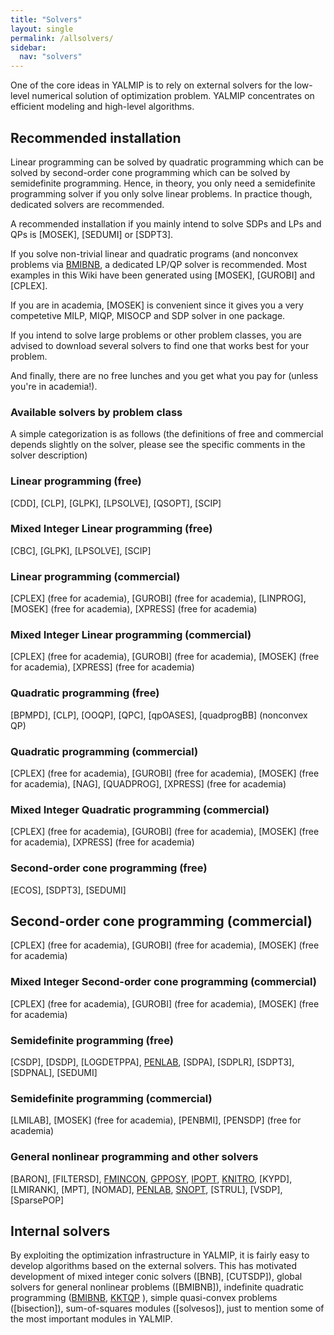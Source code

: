```yaml
---
title: "Solvers"
layout: single
permalink: /allsolvers/
sidebar:
  nav: "solvers"
---
```


One of the core ideas in YALMIP is to rely on external solvers for the low-level numerical solution of optimization problem. YALMIP concentrates on efficient modeling and high-level algorithms.

## Recommended installation

Linear programming can be solved by quadratic programming which can be solved by second-order cone programming which can be solved by semidefinite programming. Hence, in theory, you only need a semidefinite programming solver if you only solve linear problems. In practice though, dedicated solvers are recommended.

A recommended installation if you mainly intend to solve SDPs and LPs and QPs is [MOSEK], [SEDUMI] or [SDPT3].

If you solve non-trivial linear and quadratic programs (and nonconvex problems via [BMIBNB](/solver/bmibnb), a dedicated LP/QP solver is recommended. Most examples in this Wiki have been generated using [MOSEK], [GUROBI] and [CPLEX].

If you are in academia, [MOSEK] is convenient since it gives you a very competetive MILP, MIQP, MISOCP and SDP solver in one package.

If you intend to solve large problems or other problem classes, you are advised to download several solvers to find one that works best for your problem.

And finally, there are no free lunches and you get what you pay for (unless you're in academia!).

### Available solvers by problem class

A simple categorization is as follows (the definitions of free and commercial depends slightly on the solver, please see the specific comments in the solver description)

### Linear programming (free)
[CDD], [CLP], [GLPK], [LPSOLVE], [QSOPT], [SCIP]

### Mixed Integer Linear programming (free)
[CBC], [GLPK], [LPSOLVE], [SCIP]

### Linear programming (commercial)
[CPLEX] (free for academia), [GUROBI] (free for academia), [LINPROG], [MOSEK] (free for academia), [XPRESS] (free for academia)

### Mixed Integer Linear programming (commercial)
[CPLEX] (free for academia), [GUROBI] (free for academia), [MOSEK] (free for academia), [XPRESS] (free for academia)

### Quadratic programming (free)
[BPMPD], [CLP], [OOQP], [QPC], [qpOASES], [quadprogBB] (nonconvex QP)

### Quadratic programming (commercial)
[CPLEX] (free for academia), [GUROBI] (free for academia), [MOSEK] (free for academia), [NAG], [QUADPROG], [XPRESS] (free for academia)

### Mixed Integer Quadratic programming (commercial)
[CPLEX] (free for academia), [GUROBI] (free for academia), [MOSEK] (free for academia), [XPRESS] (free for academia)

### Second-order cone programming (free)

[ECOS], [SDPT3], [SEDUMI]

## Second-order cone programming (commercial)

[CPLEX] (free for academia), [GUROBI] (free for academia), [MOSEK] (free for academia)

### Mixed Integer Second-order cone programming (commercial)

[CPLEX] (free for academia), [GUROBI] (free for academia), [MOSEK] (free for academia)

### Semidefinite programming (free)

[CSDP], [DSDP], [LOGDETPPA], [PENLAB](/solver/penlab), [SDPA], [SDPLR], [SDPT3], [SDPNAL], [SEDUMI]

### Semidefinite programming (commercial)

[LMILAB], [MOSEK] (free for academia), [PENBMI], [PENSDP] (free for academia)

### General nonlinear programming and other solvers

[BARON], [FILTERSD], [FMINCON](/solver/fmincon), [GPPOSY](/solver/gpposy), [IPOPT](/solver/ipopt), [KNITRO](/solver/knitro), [KYPD], [LMIRANK], [MPT], [NOMAD], [PENLAB](/solver/penlab), [SNOPT](/solver/snopt), [STRUL], [VSDP], [SparsePOP]

## Internal solvers

By exploiting the optimization infrastructure in YALMIP, it is fairly easy to develop algorithms based on the external solvers. This has motivated development of mixed integer conic solvers ([BNB], [CUTSDP]), global solvers for general nonlinear problems ([BMIBNB]), indefinite quadratic programming ([BMIBNB](/solver/bmibnb), [KKTQP](/solver/kktqp) ), simple quasi-convex problems ([bisection]), sum-of-squares modules ([solvesos]), just to mention some of the most important modules in YALMIP.
